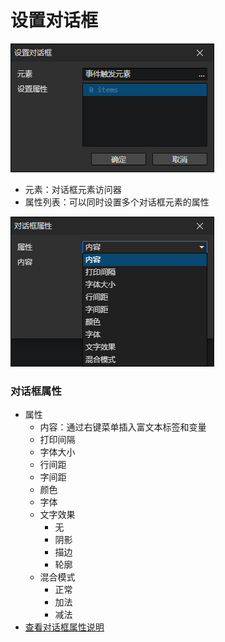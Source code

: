 # 设置对话框

![](img/setDialogBox-1.png)

- 元素：对话框元素访问器
- 属性列表：可以同时设置多个对话框元素的属性

![](img/setDialogBox-2.png)

### 对话框属性

- 属性
  - 内容：通过右键菜单插入富文本标签和变量
  - 打印间隔
  - 字体大小
  - 行间距
  - 字间距
  - 颜色
  - 字体
  - 文字效果
    - 无
    - 阴影
    - 描边
    - 轮廓
  - 混合模式
    - 正常
    - 加法
    - 减法
- [查看对话框属性说明](/docs/inspectors/ui/ui-dialogbox)